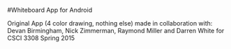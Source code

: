 #Whiteboard App for Android

Original App (4 color drawing, nothing else) made in collaboration with: Devan Birmingham, Nick Zimmerman, Raymond Miller and Darren White for CSCI 3308 Spring 2015
